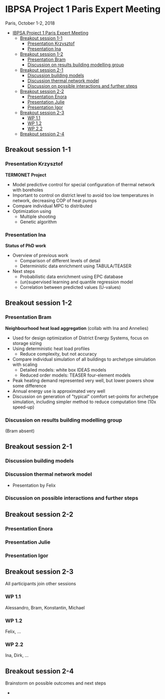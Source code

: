 # IBPSA Project 1 Paris Expert Meeting

Paris, October 1-2, 2018

<!-- TOC depthFrom:1 depthTo:6 withLinks:1 updateOnSave:1 orderedList:0 -->

- [IBPSA Project 1 Paris Expert Meeting](#ibpsa-project-1-paris-expert-meeting)
	- [Breakout session 1-1](#breakout-session-1-1)
		- [Presentation Krzysztof](#presentation-krzysztof)
		- [Presentation Ina](#presentation-ina)
	- [Breakout session 1-2](#breakout-session-1-2)
		- [Presentation Bram](#presentation-bram)
		- [Discussion on results building modelling group](#discussion-on-results-building-modelling-group)
	- [Breakout session 2-1](#breakout-session-2-1)
		- [Discussion building models](#discussion-building-models)
		- [Discussion thermal network model](#discussion-thermal-network-model)
		- [Discussion on possible interactions and further steps](#discussion-on-possible-interactions-and-further-steps)
	- [Breakout session 2-2](#breakout-session-2-2)
		- [Presentation Enora](#presentation-enora)
		- [Presentation Julie](#presentation-julie)
		- [Presentation Igor](#presentation-igor)
	- [Breakout session 2-3](#breakout-session-2-3)
		- [WP 1.1](#wp-11)
		- [WP 1.2](#wp-12)
		- [WP 2.2](#wp-22)
	- [Breakout session 2-4](#breakout-session-2-4)

<!-- /TOC -->

## Breakout session 1-1

### Presentation Krzysztof

**TERMONET Project**
- Model predictive control for special configuration of thermal network with boreholes
- Important to control on district level to avoid too low temperatures in network, decreasing COP of heat pumps
- Compare individual MPC to distributed
- Optimization using
  - Multiple shooting
  - Genetic algorithm

### Presentation Ina

**Status of PhD work**
- Overview of previous work
  - Comparison of different levels of detail
  - Deterministic data enrichment using TABULA/TEASER
- Next steps
  - Probabilistic data enrichment using EPC database
  - (un)supervised learning and quantile regression model
  - Correlation between predicted values (U-values)

## Breakout session 1-2

### Presentation Bram

**Neighbourhood heat load aggregation**
(collab with Ina and Annelies)
- Used for design optimization of District Energy Systems, focus on storage sizing
- Using deterministic heat load profiles
  - Reduce complexity, but not accuracy
- Compare individual simulation of all buildings to archetype simulation with scaling
  - Detailed models: white box IDEAS models
  - Reduced order models: TEASER four-element models
- Peak heating demand represented very well, but lower powers show some difference
- Annual energy use is approximated very well
- Discussion on generation of "typical" comfort set-points for archetype simulation, including simpler method to reduce computation time (10x speed-up)

### Discussion on results building modelling group

(Bram absent)

## Breakout session 2-1

### Discussion building models

### Discussion thermal network model

- Presentation by Felix

### Discussion on possible interactions and further steps

## Breakout session 2-2

### Presentation Enora

### Presentation Julie

### Presentation Igor

## Breakout session 2-3

All participants join other sessions

### WP 1.1
Alessandro, Bram, Konstantin, Michael

### WP 1.2
Felix, ...

### WP 2.2
Ina, Dirk, ...

## Breakout session 2-4
Brainstorm on possible outcomes and next steps

-
